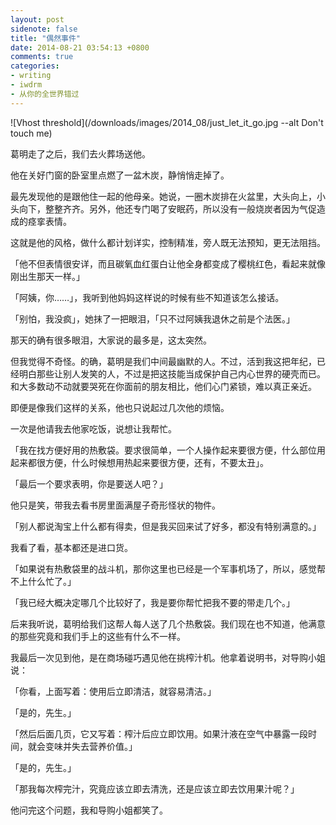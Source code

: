 ```yaml
---
layout: post
sidenote: false
title: "偶然事件"
date: 2014-08-21 03:54:13 +0800
comments: true
categories:
- writing
- iwdrm
- 从你的全世界错过
---
```


![Vhost threshold](/downloads/images/2014_08/just_let_it_go.jpg --alt Don't touch me)

葛明走了之后，我们去火葬场送他。

他在关好门窗的卧室里点燃了一盆木炭，静悄悄走掉了。

最先发现他的是跟他住一起的他母亲。她说，一圈木炭排在火盆里，大头向上，小头向下，整整齐齐。另外，他还专门喝了安眠药，所以没有一般烧炭者因为气促造成的痉挛表情。

这就是他的风格，做什么都计划详实，控制精准，旁人既无法预知，更无法阻挡。

「他不但表情很安详，而且碳氧血红蛋白让他全身都变成了樱桃红色，看起来就像刚出生那天一样。」

「阿姨，你……」，我听到他妈妈这样说的时候有些不知道该怎么接话。

「别怕，我没疯」，她抹了一把眼泪，「只不过阿姨我退休之前是个法医。」

那天的确有很多眼泪，大家说的最多是，这太突然。

但我觉得不奇怪。的确，葛明是我们中间最幽默的人。不过，活到我这把年纪，已经明白那些让别人发笑的人，不过是把这技能当成保护自己内心世界的硬壳而已。和大多数动不动就要哭死在你面前的朋友相比，他们心门紧锁，难以真正亲近。

即便是像我们这样的关系，他也只说起过几次他的烦恼。

一次是他请我去他家吃饭，说想让我帮忙。

「我在找方便好用的热敷袋。要求很简单，一个人操作起来要很方便，什么部位用起来都很方便，什么时候想用热起来要很方便，还有，不要太丑」。

「最后一个要求表明，你是要送人吧？」

他只是笑，带我去看书房里面满屋子奇形怪状的物件。

「别人都说淘宝上什么都有得卖，但是我买回来试了好多，都没有特别满意的。」

我看了看，基本都还是进口货。

「如果说有热敷袋里的战斗机，那你这里也已经是一个军事机场了，所以，感觉帮不上什么忙了。」

「我已经大概决定哪几个比较好了，我是要你帮忙把我不要的带走几个。」

后来我听说，葛明给我们这帮人每人送了几个热敷袋。我们现在也不知道，他满意的那些究竟和我们手上的这些有什么不一样。

我最后一次见到他，是在商场碰巧遇见他在挑榨汁机。他拿着说明书，对导购小姐说：

「你看，上面写着：使用后立即清洁，就容易清洁。」

「是的，先生。」

「然后后面几页，它又写着：榨汁后应立即饮用。如果汁液在空气中暴露一段时间，就会变味并失去营养价值。」

「是的，先生。」

「那我每次榨完汁，究竟应该立即去清洗，还是应该立即去饮用果汁呢？」

他问完这个问题，我和导购小姐都笑了。
